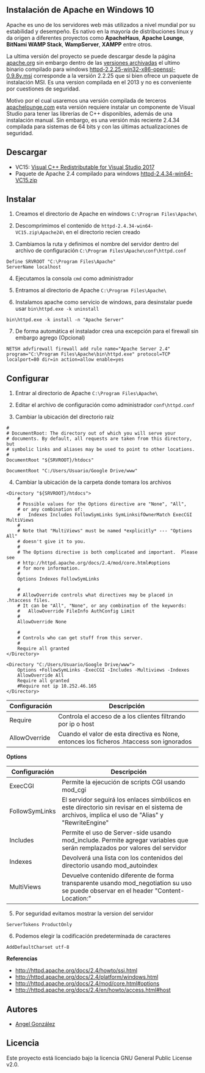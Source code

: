 ## Instalación de Apache en Windows 10

Apache es uno de los servidores web más utilizados a nivel mundial por su estabilidad y desempeño. Es nativo en la mayoría de distribuciones linux y da origen a diferentes proyectos como **ApacheHaus**, **Apache Lounge**, **BitNami WAMP Stack**, **WampServer**, **XAMPP** entre otros.

La ultima versión del proyecto se puede descargar desde la página [apache.org](http://httpd.apache.org/download.cgi) sin embargo dentro de las [versiones archivadas](http://archive.apache.org/dist/httpd/binaries/win32/) el ultimo binario compilado para windows [httpd-2.2.25-win32-x86-openssl-0.9.8y.msi](http://archive.apache.org/dist/httpd/binaries/win32/httpd-2.2.25-win32-x86-openssl-0.9.8y.msi) corresponde a la versión 2.2.25 que si bien ofrece un paquete de instalación MSI. Es una version compilada en el 2013 y no es conveniente por cuestiones de seguridad.

Motivo por el cual usaremos una versión compilada de terceros [apachelounge.com](http://www.apachelounge.com/download/) esta versión requiere instalar un componente de Visual Studio para tener las librerías de C++ disponibles, además de una instalación manual. Sin embargo, es una versión más reciente 2.4.34 compilada para sistemas de 64 bits y con las últimas actualizaciones de seguridad.

## Descargar

* VC15: [Visual C++ Redistributable for Visual Studio 2017](https://go.microsoft.com/fwlink/?LinkId=746572)
* Paquete de Apache 2.4 compilado para windows [httpd-2.4.34-win64-VC15.zip](http://home.apache.org/~steffenal/VC15/binaries/httpd-2.4.34-win64-VC15.zip)

## Instalar

1. Creamos el directorio de Apache en windows `C:\Program Files\Apache\`

2. Descomprimimos el contenido de `httpd-2.4.34-win64-VC15.zip\Apache24\` en el directorio recien creado

3. Cambiamos la ruta y definimos el nombre del servidor dentro del archivo de configuración `C:\Program Files\Apache\conf\httpd.conf`

~~~
Define SRVROOT "C:\Program Files\Apache"
ServerName localhost
~~~

4. Ejecutamos la consola `cmd` como administrador

5. Entramos al directorio de Apache `C:\Program Files\Apache\`

6. Instalamos apache como servicio de windows, para desinstalar puede usar `bin\httpd.exe -k uninstall`

~~~
bin\httpd.exe -k install -n "Apache Server"
~~~

7. De forma automática el instalador crea una excepción para el firewall sin embargo agrego (Opcional)

~~~
NETSH advfirewall firewall add rule name="Apache Server 2.4" program="C:\Program Files\Apache\bin\httpd.exe" protocol=TCP localport=80 dir=in action=allow enable=yes
~~~

## Configurar

1. Entrar al directorio de Apache `C:\Program Files\Apache\`

2. Editar el archivo de configuración como administrador  `conf\httpd.conf`

3. Cambiar la ubicación del directorio raíz

~~~
#
# DocumentRoot: The directory out of which you will serve your
# documents. By default, all requests are taken from this directory, but
# symbolic links and aliases may be used to point to other locations.
#
DocumentRoot "${SRVROOT}/htdocs"
~~~

~~~
DocumentRoot "C:/Users/Usuario/Google Drive/www"
~~~

4. Cambiar la ubicación de la carpeta donde tomara los archivos

~~~
<Directory "${SRVROOT}/htdocs">
    #
    # Possible values for the Options directive are "None", "All",
    # or any combination of:
    #   Indexes Includes FollowSymLinks SymLinksifOwnerMatch ExecCGI MultiViews
    #
    # Note that "MultiViews" must be named *explicitly* --- "Options All"
    # doesn't give it to you.
    #
    # The Options directive is both complicated and important.  Please see
    # http://httpd.apache.org/docs/2.4/mod/core.html#options
    # for more information.
    #
    Options Indexes FollowSymLinks

    #
    # AllowOverride controls what directives may be placed in .htaccess files.
    # It can be "All", "None", or any combination of the keywords:
    #   AllowOverride FileInfo AuthConfig Limit
    #
    AllowOverride None

    #
    # Controls who can get stuff from this server.
    #
    Require all granted
</Directory>
~~~

~~~
<Directory "C:/Users/Usuario/Google Drive/www">
    Options +FollowSymLinks -ExecCGI -Includes -Multiviews -Indexes
    AllowOverride All
    Require all granted
    #Require not ip 10.252.46.165
</Directory>
~~~

| Configuración | Descripción |
| --- | --- |
| Require | Controla el acceso de a los clientes filtrando por ip o host |
| AllowOverride | Cuando el valor de esta directiva es None, entonces los ficheros .htaccess son ignorados |

**Options**

| Configuración | Descripción |
| --- | --- |
| ExecCGI | Permite la ejecución de scripts CGI usando mod_cgi |
| FollowSymLinks | El servidor seguirá los enlaces simbólicos en este directorio sin revisar en el sistema de archivos, implica el uso de "Alias" y "RewriteEngine" |
| Includes | Permite el uso de Server-side usando mod_include. Permite agregar variables que serán remplazados por valores del servidor |
| Indexes | Devolverá una lista con los contenidos del directorio usando mod_autoindex |
| MultiViews | Devuelve contenido diferente de forma transparente usando mod_negotiation su uso se puede observar en el header "Content-Location:" |

5. Por seguridad evitamos mostrar la version del servidor

~~~
ServerTokens ProductOnly
~~~

6. Podemos elegir la codificación predeterminada de caracteres

~~~
AddDefaultCharset utf-8
~~~

**Referencias**
* http://httpd.apache.org/docs/2.4/howto/ssi.html
* http://httpd.apache.org/docs/2.4/platform/windows.html
* http://httpd.apache.org/docs/2.4/mod/core.html#options
* http://httpd.apache.org/docs/2.4/en/howto/access.html#host

## Autores

* [Angel González](https://github.com/mgrc45)

## Licencia

Este proyecto está licenciado bajo la licencia GNU General Public License v2.0.
